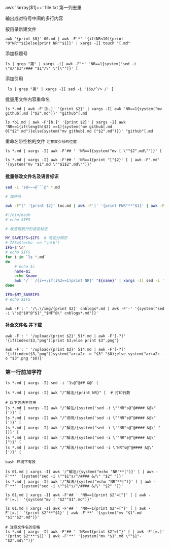 

awk '!array[$1]++' file.txt 第一列去重


输出成对符号中间的多行内容

按目录新建文件

    awk '{print $0}' 00.md | awk -F'*' '{if(NR<10){print "0"NR""$1}else{print NR""$1}}' | xargs -I[ touch "[.md"

添加标题号

    ls | grep "第" | xargs -i[ awk -F'*' 'NR==1{system("sed -i \"s/"$1"/### "$1"/\" \"[\"")}' [ 

添加引用

     ls | grep "第" | xargs -I[ sed -i '16s/^/> /' [

批量用文件内容重命名

    ls *.md | awk -F'[b.]' '{print $2}' | xargs -I[ awk 'NR==1{system("mv github[.md ["$2".md")}' "github"[.md

    ls *b1.md | awk -F'[b.]' '{print $2}' | xargs -I[ awk 'NR==1{if(length($2) ==1){system("mv github[.md 0["$2".md")}else{system("mv github[.md ["$2".md")}}' "github"[.md

重命名带空格的文件  `注意双引号的位置`

    ls *.md | xargs -I[ awk -F'## ' 'NR==1{system("mv [ \""$2".md\"")}' [

    ls *.md | xargs -I[ awk -F'## ' 'NR==1{print "["$2}' [ | awk -F'.md' '{system("mv "$1".md \""$1$2".md\"")}'

#### 批量修改文件名及语言标识

```sh
sed -i 's@~~~@```@' *.md 

# 加序号

awk -F"[" '{print $2}' toc.md | awk -F']' '{print FNR"**"$1}' | awk -F'**' '{system("mv \""$2".md\" \""$1""$2".md\"")}'
```


```sh 
#!/bin/bash
# echo $IFS

# 改变奇数行的语言标志

MY_SAVEIFS=$IFS  # 改变分隔符
# IFS=$(echo -en "\n\b")  
IFS=$'\n'  
# echo $IFS
for i in `ls *.md`
do
    # echo $i
    name=$i
    echo $name
    awk '/```/{i++;if(i%2==1)print NR}' "${name}" | xargs -I[ sed -i '[s@```@```c@' "${name}"
done

IFS=$MY_SAVEIFS  
# echo $IFS
```



    awk -F': ' '/\.\/img/{print $2}' cnblogs*.md | awk -F'-' '{system("sed -i \"s@"$0"@"$1"_"$NF"@\" cnblogs*.md")}'

#### 补全文件名 并下载

    awk -F': ' '/upload/{print $2}' 51*.md | awk -F'[-?]' '{if(index($3,"png"))print $3;else print $3".png"}'

    awk -F': ' '/upload/{print $2}' 51*.md | awk -F'[-?]' '{if(index($3,"png"))system("aria2c -o "$3" "$0);else system("aria2c -o "$3".png "$0)}'

### 第一行前加字符

```
ls *.md | xargs -I[ sed -i '1s@^@## &@' [

ls *.md | xargs -I[ awk "/^解法/{print NR}" [  # 打印行数

# 以下方法不可用
ls *.md | xargs -I[ awk "/^解法/{system('sed -i \"'NR"s@^@#### &@\" [')}" [
ls *.md | xargs -I[ awk "/^说明/{system('sed -i \"'NR"s@^@#### &@\" [')}" [
ls *.md | xargs -I[ awk '/^解法/{system("sed -i \'"NR"s@^@#### &@\' "[)}' [
ls *.md | xargs -I[ awk '/^解法/{system("sed -i \'"NR"s@^@#### &@\' [")}' [
ls *.md | xargs -I[ awk "/^解法/{system('sed -i \'NR"s@^@#### &@\'  [')}" [

bash 环境下有效

ls 01.md | xargs -I[ awk '/^解法/{system("echo "NR"**[")}' [ | awk -F'**' '{system("sed -i \""$1"s/^/#### &/\" "$2" ")}'
ls *.md | xargs -I[ awk '/^解法/{system("echo "NR"**[")}' [ | awk -F'**' '{system("sed -i \""$1"s/^/#### &/\" "$2" ")}'
```


```
ls 01.md | xargs -I[ awk -F'## ' 'NR==1{print $2"=["}' [ | awk -F'[=.]' '{system("mv [ "$2""$1".md")}'

ls 01.md | xargs -I[ awk -F'## ' 'NR==1{print $2"=["}' [ | awk -F'[=.]' '{print $2"**"$1}' | awk -F'**' '{system("mv "$1".md "$1""$2".md")}'

# 注意文件名的空格
ls *.md | xargs -I[ awk -F'## ' 'NR==1{print $2"=["}' [ | awk -F'[=.]' '{print $2"**"$1}' | awk -F'**' '{system("mv "$1".md \""$1"-"$2".md\"")}'

```